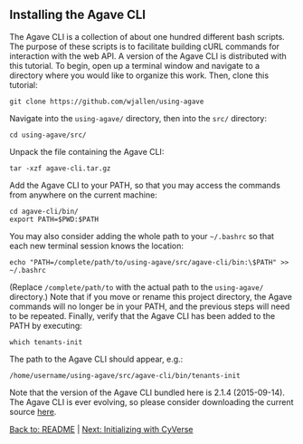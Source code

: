 ## Installing the Agave CLI

The Agave CLI is a collection of about one hundred different bash scripts.
The purpose of these scripts is to facilitate building cURL commands for interaction with the web API.
A version of the Agave CLI is distributed with this tutorial.
To begin, open up a terminal window and navigate to a directory where you would like to organize this work.
Then, clone this tutorial:

```git clone https://github.com/wjallen/using-agave```

Navigate into the `using-agave/` directory, then into the `src/` directory:

```cd using-agave/src/```

Unpack the file containing the Agave CLI:

```tar -xzf agave-cli.tar.gz```

Add the Agave CLI to your PATH, so that you may access the commands from anywhere on the current machine:

```
cd agave-cli/bin/
export PATH=$PWD:$PATH
```

You may also consider adding the whole path to your `~/.bashrc` so that each new terminal session knows the location:

```echo "PATH=/complete/path/to/using-agave/src/agave-cli/bin:\$PATH" >> ~/.bashrc```

(Replace `/complete/path/to` with the actual path to the `using-agave/` directory.)
Note that if you move or rename this project directory, the Agave commands will no longer be in your PATH, and the previous steps will need to be repeated.
Finally, verify that the Agave CLI has been added to the PATH by executing:

```which tenants-init```

The path to the Agave CLI should appear, e.g.:

```/home/username/using-agave/src/agave-cli/bin/tenants-init ```

Note that the version of the Agave CLI bundled here is 2.1.4 (2015-09-14).
The Agave CLI is ever evolving, so please consider downloading the current source [here](https://bitbucket.org/taccaci/foundation-cli).

[Back to: README](../README.md) | [Next: Initializing with CyVerse](initializing.md)
